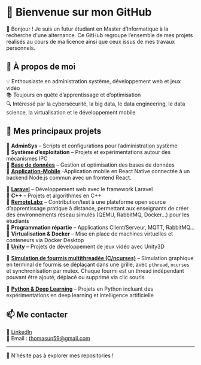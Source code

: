 # 🚀 Bienvenue sur mon GitHub 

👋 Bonjour ! Je suis un futur étudiant en Master d’Informatique à la recherche d'une alternance. Ce GitHub regroupe l’ensemble de mes projets réalisés au cours de ma licence ainsi que ceux issus de mes travaux personnels.


## 📌 À propos de moi

💡 Enthousiaste en administration système, développement web et jeux vidéo  
📚 Toujours en quête d’apprentissage et d’optimisation  
🔍 Intéressé par la cybersécurité, la big data, le data engineering, le data science, la virtualisation et le développement mobile 

## 📂 Mes principaux projets

🔹 **AdminSys** – Scripts et configurations pour l’administration système  
🔹 **Système d’exploitation** – Projets et expérimentations autour des mécanismes IPC  
🔹 **[Base de données](https://github.com/thomaslahely/ProjetBDCabinetConseil)** – Gestion et optimisation des bases de données  
🔹 **[Application-Mobile](https://github.com/thomaslahely/ReactNatQuest)** -Application mobile en React Native connectée à un backend Node.js commun avec un frontend React.

🔹 **[Laravel](https://github.com/thomaslahely/Olympique)** – Développement web avec le framework Laravel  
🔹 **C++** – Projets et algorithmes en C++  
🔹 **[RemoteLabz](https://github.com/thomaslahely/ProjetTER)** – Contribution/test à une plateforme open source d’apprentissage pratique à distance, permettant aux enseignants de créer des environnements réseau simulés (QEMU, RabbitMQ, Docker…) pour les étudiants  
🔹 **Programmation répartie** – Applications Client/Serveur, MQTT, RabbitMQ...  
🔹 **Virtualisation & Docker** – Mise en place de machines virtuelles et conteneurs via Docker Desktop  
🔹 **[Unity](https://github.com/thomaslahely/Unity)** – Projets de développement de jeux vidéo avec Unity3D 

🔹 **[Simulation de fourmis multithreadée (C/ncurses)](https://github.com/thomaslahely/ncurses-fourmis-simulation)** – Simulation graphique en terminal de fourmis se déplaçant dans une grille, avec `pthread`, `ncurses` et synchronisation par mutex. Chaque fourmi est un thread indépendant pouvant être ajouté, déplacé ou supprimé via clic souris.

🔹 **[Python & Deep Learning](https://github.com/thomaslahely/KmeansFmeans)** – Projets en Python incluant des expérimentations en deep learning et intelligence artificielle

## 📫 Me contacter

💼 [LinkedIn](https://www.linkedin.com/in/thomas-lahely-7a198336b/)  
📧 Email : [thomasun59@gmail.com](mailto:thomasun59@gmail.com)

---

🧭 N’hésite pas à explorer mes repositories  !
